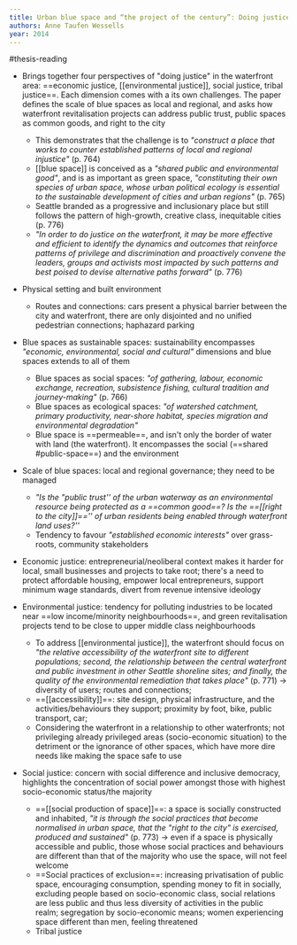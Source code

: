 ```yaml
---
title: Urban blue space and “the project of the century”: Doing justice on the Seattle waterfront and for local residents
authors: Anne Taufen Wessells
year: 2014
---
```

#thesis-reading 

- Brings together four perspectives of "doing justice" in the waterfront area: ==economic justice, [[environmental justice]], social justice, tribal justice==. Each dimension comes with a its own challenges. The paper defines the scale of blue spaces as local and regional, and asks how waterfront revitalisation projects can address public trust, public spaces as common goods, and right to the city
	- This demonstrates that the challenge is to *"construct a place that works to counter established patterns of local and regional injustice"* (p. 764)
	- [[blue space]] is conceived as a *"shared public and environmental good"*, and is as important as green space, *"constituting their own species of urban space, whose urban political ecology is essential to the sustainable development of cities and urban regions"* (p. 765)
	- Seattle branded as a progressive and inclusionary place but still follows the pattern of high-growth, creative class, inequitable cities (p. 776)
	- *"In order to do justice on the waterfront, it may be more effective and efficient to identify the dynamics and outcomes that reinforce patterns of privilege and discrimination and proactively convene the leaders, groups and activists most impacted by such patterns and best poised to devise alternative paths forward"* (p. 776)
- Physical setting and built environment
	- Routes and connections: cars present a physical barrier between the city and waterfront, there are only disjointed and no unified pedestrian connections; haphazard parking
- Blue spaces as sustainable spaces: sustainability encompasses *"economic, environmental, social and cultural"* dimensions and blue spaces extends to all of them
	- Blue spaces as social spaces: *"of gathering, labour, economic exchange, recreation, subsistence fishing, cultural tradition and journey-making"* (p. 766)
	- Blue spaces as ecological spaces: *"of watershed catchment, primary productivity, near-shore habitat, species migration and environmental degradation"*
	- Blue space is ==permeable==, and isn't only the border of water with land (the waterfront). It encompasses the social (==shared #public-space==) and the environment

- Scale of blue spaces: local and regional governance; they need to be managed
	- *"Is the "public trust'' of the urban waterway as an environmental resource being protected as a ==common good==? Is the ==[[right to the city]]=='' of urban residents being enabled through waterfront land uses?''*
	- Tendency to favour *"established economic interests"* over grass-roots, community stakeholders

- Economic justice: entrepreneurial/neoliberal context makes it harder for local, small businesses and projects to take root; there's a need to protect affordable housing, empower local entrepreneurs, support minimum wage standards, divert from revenue intensive ideology
- Environmental justice: tendency for polluting industries to be located near ==low income/minority neighbourhoods==, and green revitalisation projects tend to be close to upper middle class neighbourhoods
	- To address [[environmental justice]], the waterfront should focus on *"the relative accessibility of the waterfront site to different populations; second, the relationship between the central waterfront and public investment in other Seattle shoreline sites; and finally, the quality of the environmental remediation that takes place"* (p. 771) $\rightarrow$ diversity of users; routes and connections;
	- ==[[accessibility]]==: site design, physical infrastructure, and the activities/behaviours they support; proximity by foot, bike, public transport, car; 
	- Considering the waterfront in a relationship to other waterfronts; not privileging already privileged areas (socio-economic situation) to the detriment or the ignorance of other spaces, which have more dire needs like making the space safe to use 
- Social justice: concern with social difference and inclusive democracy, highlights the concentration of social power amongst those with highest socio-economic status/the majority
	- ==[[social production of space]]==: a space is socially constructed and inhabited, *"it is through the social practices that become normalised in urban space, that the "right to the city" is exercised, produced and sustained"* (p. 773) $\rightarrow$ even if a space is physically accessible and public, those whose social practices and behaviours are different than that of the majority who use the space, will not feel welcome
	- ==Social practices of exclusion==: increasing privatisation of public space, encouraging consumption, spending money to fit in socially, excluding people based on socio-economic class, social relations are less public and thus less diversity of activities in the public realm; segregation by socio-economic means; women experiencing space different than men, feeling threatened
	- Tribal justice